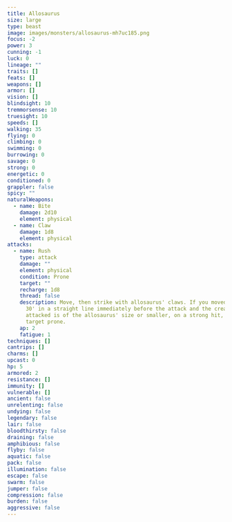 ```yaml
---
title: Allosaurus
size: large
type: beast
image: images/monsters/allosaurus-mh7uc185.png
focus: -2
power: 3
cunning: -1
luck: 0
lineage: ""
traits: []
feats: []
weapons: []
armor: []
vision: []
blindsight: 10
tremmorsense: 10
truesight: 10
speeds: []
walking: 35
flying: 0
climbing: 0
swimming: 0
burrowing: 0
savage: 0
strong: 0
energetic: 0
conditioned: 0
grappler: false
spicy: ""
naturalWeapons:
  - name: Bite
    damage: 2d10
    element: physical
  - name: Claw
    damage: 1d8
    element: physical
attacks:
  - name: Rush
    type: attack
    damage: ""
    element: physical
    condition: Prone
    target: ""
    recharge: 1d8
    thread: false
    description: Move, then strike with allosaurus' claws. If you moved more than
      30' in a straight line immediately before the attack and the creature
      attacked is of the allosaurus' size or smaller, on a strong hit, knock the
      target prone.
    ap: 2
    fatigue: 1
techniques: []
cantrips: []
charms: []
upcast: 0
hp: 5
armored: 2
resistance: []
immunity: []
vulnerable: []
ancient: false
unrelenting: false
undying: false
legendary: false
lair: false
bloodthirsty: false
draining: false
amphibious: false
flyby: false
aquatic: false
pack: false
illumination: false
escape: false
swarm: false
jumper: false
compression: false
burden: false
aggressive: false
---
```


